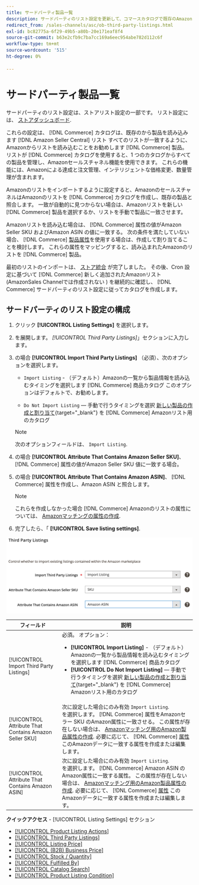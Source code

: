 ```yaml
---
title: サードパーティ製品一覧
description: サードパーティのリスト設定を更新して、コマースカタログで既存のAmazon Seller Central リストから製品を読み込むかどうかを決定します。
redirect_from: /sales-channels/asc/ob-third-party-listings.html
exl-id: bc82775a-6f29-49b5-a80b-20e171eaf8f4
source-git-commit: b63e2cfb9c7ba7cc169a6eec954abe782d112c6f
workflow-type: tm+mt
source-wordcount: '515'
ht-degree: 0%

---
```


# サードパーティ製品一覧

サードパーティのリスト設定は、ストアリスト設定の一部です。 リスト設定には、 [ストアダッシュボード](./amazon-store-dashboard.md).

これらの設定は、 [!DNL Commerce] カタログは、既存のから製品を読み込みます [!DNL Amazon Seller Central] リスト すべてのリストが一致するように、Amazonからリストを読み込むことをお勧めします [!DNL Commerce] 製品。 リストが [!DNL Commerce] カタログを使用すると、1 つのカタログからすべての製品を管理し、Amazonセールスチャネル機能を使用できます。 これらの機能には、Amazonによる達成と注文管理、インテリジェントな価格変更、数量管理が含まれます。

Amazonのリストをインポートするように設定すると、AmazonのセールスチャネルはAmazonのリストを [!DNL Commerce] カタログを作成し、既存の製品と照合します。 一致が自動的に見つからない場合は、Amazonリストを新しい [!DNL Commerce] 製品を選択するか、リストを手動で製品に一致させます。

Amazonリストを読み込む場合は、 [!DNL Commerce] 属性の値がAmazon Seller SKU およびAmazon ASIN の値に一致する。 次の条件を満たしていない場合、 [!DNL Commerce] [製品属性](./ob-creating-magento-attributes.md)を使用する場合は、作成して割り当てることを検討します。 これらの属性をマッピングすると、読み込まれたAmazonのリストを [!DNL Commerce] 製品。

最初のリストのインポートは、 [ストア統合](./store-integration.md) が完了しました。 その後、Cron 設定に基づいて [!DNL Commerce] 新しく追加されたAmazonリスト (AmazonSales Channelでは作成されない ) を継続的に確認し、 [!DNL Commerce] サードパーティのリスト設定に従ってカタログを作成します。

## サードパーティのリスト設定の構成

1. クリック **[!UICONTROL Listing Settings]** を選択します。

1. を展開します。 _[!UICONTROL Third Party Listings]_」セクションに入力します。

1. の場合 **[!UICONTROL Import Third Party Listings]** （必須）、次のオプションを選択します。

   - `Import Listing` - （デフォルト）Amazonの一覧から製品情報を読み込むタイミングを選択します [!DNL Commerce] 商品カタログ このオプションはデフォルトで、お勧めします。

   - `Do Not Import Listing`  — 手動で行うタイミングを選択 [新しい製品の作成と割り当て](https://docs.magento.com/user-guide/catalog/products.html){target="_blank"} を [!DNL Commerce] Amazonリスト用のカタログ
   >[!NOTE]
   >次のオプションフィールドは、 `Import Listing`.

1. の場合 **[!UICONTROL Attribute That Contains Amazon Seller SKU]**、 [!DNL Commerce] 属性の値がAmazon Seller SKU 値に一致する場合。

1. の場合 **[!UICONTROL Attribute That Contains Amazon ASIN]**、 [!DNL Commerce] 属性を作成し、Amazon ASIN と照合します。

   >[!NOTE]
   >これらを作成しなかった場合 [!DNL Commerce] Amazonのリストの属性については、 [Amazonマッチングの属性の作成](./ob-creating-magento-attributes.md).

1. 完了したら、「 **[!UICONTROL Save listing settings]**.

![サードパーティのリスト](assets/amazon-third-party-listings.png)

| フィールド | 説明 |
|---|---|
| [!UICONTROL Import Third Party Listings] | 必須。 オプション：<ul><li>**[!UICONTROL Import Listing]** - （デフォルト）Amazonの一覧から製品情報を読み込むタイミングを選択します [!DNL Commerce] 商品カタログ </li><li>**[!UICONTROL Do Not Import Listing]**  — 手動で行うタイミングを選択 [新しい製品の作成と割り当て](https://docs.magento.com/user-guide/catalog/products.html){target="_blank"} を [!DNL Commerce] Amazonリスト用のカタログ</li></ul> |
| [!UICONTROL Attribute That Contains Amazon Seller SKU] | 次に設定した場合にのみ有効 `Import Listing`.<br>を選択します。 [!DNL Commerce] 属性をAmazonセラー SKU のAmazon属性に一致させる。 この属性が存在しない場合は、 [Amazonマッチング用のAmazon製品属性の作成](./ob-creating-magento-attributes.md). 必要に応じて、 [!DNL Commerce] [属性](./managing-attributes.md) このAmazonデータに一致する属性を作成または編集します。 |
| [!UICONTROL Attribute That Contains Amazon ASIN] | 次に設定した場合にのみ有効 `Import Listing`.<br>を選択します。 [!DNL Commerce] Amazon ASIN のAmazon属性に一致する属性。 この属性が存在しない場合は、 [Amazonマッチング用のAmazon製品属性の作成](./ob-creating-magento-attributes.md). 必要に応じて、 [!DNL Commerce] [属性](./managing-attributes.md) このAmazonデータに一致する属性を作成または編集します。 |

**クイックアクセス** - [!UICONTROL Listing Settings] セクション

- [[!UICONTROL Product Listing Actions]](./product-listing-actions.md)
- [[!UICONTROL Third Party Listings]](./third-party-listing-settings.md)
- [[!UICONTROL Listing Price]](./listing-price.md)
- [[!UICONTROL (B2B) Business Price]](./business-pricing.md)
- [[!UICONTROL Stock / Quantity]](./stock-quantity.md)
- [[!UICONTROL Fulfilled By]](./fulfilled-by.md)
- [[!UICONTROL Catalog Search]](./catalog-search.md)
- [[!UICONTROL Product Listing Condition]](./product-listing-condition.md)
